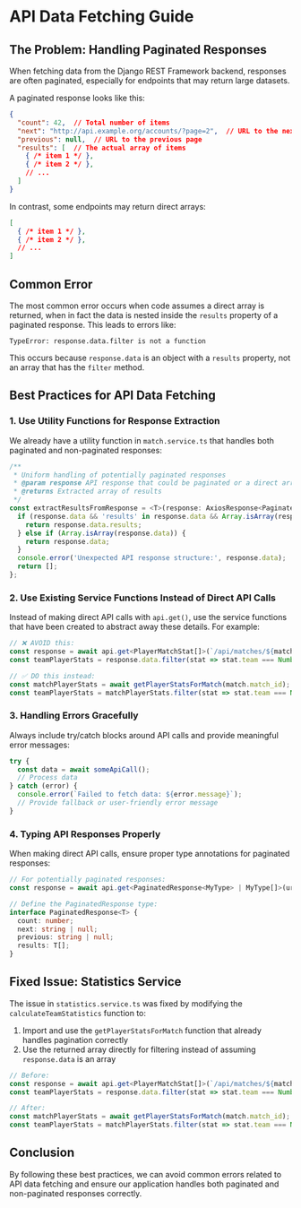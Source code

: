 # API Data Fetching Guide

## The Problem: Handling Paginated Responses

When fetching data from the Django REST Framework backend, responses are often paginated, especially for endpoints that may return large datasets. 

A paginated response looks like this:
```json
{
  "count": 42,  // Total number of items
  "next": "http://api.example.org/accounts/?page=2",  // URL to the next page
  "previous": null,  // URL to the previous page
  "results": [  // The actual array of items
    { /* item 1 */ },
    { /* item 2 */ },
    // ...
  ]
}
```

In contrast, some endpoints may return direct arrays:
```json
[
  { /* item 1 */ },
  { /* item 2 */ },
  // ...
]
```

## Common Error

The most common error occurs when code assumes a direct array is returned, when in fact the data is nested inside the `results` property of a paginated response. This leads to errors like:

```
TypeError: response.data.filter is not a function
```

This occurs because `response.data` is an object with a `results` property, not an array that has the `filter` method.

## Best Practices for API Data Fetching

### 1. Use Utility Functions for Response Extraction

We already have a utility function in `match.service.ts` that handles both paginated and non-paginated responses:

```typescript
/**
 * Uniform handling of potentially paginated responses
 * @param response API response that could be paginated or a direct array
 * @returns Extracted array of results
 */
const extractResultsFromResponse = <T>(response: AxiosResponse<PaginatedResponse<T> | T[]>): T[] => {
  if (response.data && 'results' in response.data && Array.isArray(response.data.results)) {
    return response.data.results;
  } else if (Array.isArray(response.data)) {
    return response.data;
  }
  console.error('Unexpected API response structure:', response.data);
  return [];
};
```

### 2. Use Existing Service Functions Instead of Direct API Calls

Instead of making direct API calls with `api.get()`, use the service functions that have been created to abstract away these details. For example:

```typescript
// ❌ AVOID this:
const response = await api.get<PlayerMatchStat[]>(`/api/matches/${match.match_id}/player-stats/`);
const teamPlayerStats = response.data.filter(stat => stat.team === Number(teamId));

// ✅ DO this instead:
const matchPlayerStats = await getPlayerStatsForMatch(match.match_id);
const teamPlayerStats = matchPlayerStats.filter(stat => stat.team === Number(teamId));
```

### 3. Handling Errors Gracefully

Always include try/catch blocks around API calls and provide meaningful error messages:

```typescript
try {
  const data = await someApiCall();
  // Process data
} catch (error) {
  console.error(`Failed to fetch data: ${error.message}`);
  // Provide fallback or user-friendly error message
}
```

### 4. Typing API Responses Properly

When making direct API calls, ensure proper type annotations for paginated responses:

```typescript
// For potentially paginated responses:
const response = await api.get<PaginatedResponse<MyType> | MyType[]>(url);

// Define the PaginatedResponse type:
interface PaginatedResponse<T> {
  count: number;
  next: string | null;
  previous: string | null;
  results: T[];
}
```

## Fixed Issue: Statistics Service

The issue in `statistics.service.ts` was fixed by modifying the `calculateTeamStatistics` function to:

1. Import and use the `getPlayerStatsForMatch` function that already handles pagination correctly
2. Use the returned array directly for filtering instead of assuming `response.data` is an array

```typescript
// Before:
const response = await api.get<PlayerMatchStat[]>(`/api/matches/${match.match_id}/player-stats/`);
const teamPlayerStats = response.data.filter(stat => stat.team === Number(teamId));

// After:
const matchPlayerStats = await getPlayerStatsForMatch(match.match_id);
const teamPlayerStats = matchPlayerStats.filter(stat => stat.team === Number(teamId));
```

## Conclusion

By following these best practices, we can avoid common errors related to API data fetching and ensure our application handles both paginated and non-paginated responses correctly. 